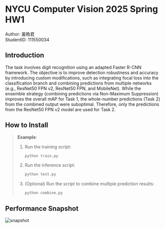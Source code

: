 # NYCU Computer Vision 2025 Spring HW1

Author: 黃皓君  
StudentID: 111550034

## Introduction

The task involves digit recognition using an adapted Faster R-CNN framework. The objective is to improve detection robustness and accuracy by introducing custom modifications, such as integrating focal loss into the classification branch and combining predictions from multiple networks (e.g., ResNet50 FPN v2, ResNet50 FPN, and MobileNet). While the ensemble strategy (combining predictions via Non-Maximum Suppression) improves the overall mAP for Task 1, the whole-number predictions (Task 2) from the combined output were suboptimal. Therefore, only the predictions from the ResNet50 FPN v2 model are used for Task 2.

## How to Install
> **Example**:
> 1. Run the training script:
>    ```bash
>    python train.py
>    ```
> 2. Run the inference script:
>    ```bash
>    python test.py
>    ```
> 3. (Optional) Run the script to combine multiple prediction results:
>    ```bash
>    python combine.py
>    ```

## Performance Snapshot

![snapshot](./image/snapshot.png)
